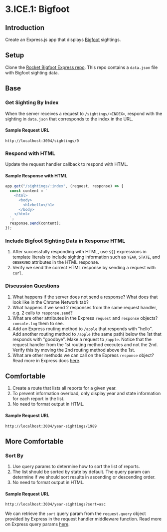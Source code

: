 # 3.ICE.1: Bigfoot

## Introduction

Create an Express.js app that displays [Bigfoot](https://en.wikipedia.org/wiki/Bigfoot) sightings.

## Setup

Clone the [Rocket Bigfoot Express repo](https://github.com/rocketacademy/bigfoot-express-bootcamp). This repo contains a `data.json` file with Bigfoot sighting data.

## Base

### Get Sighting By Index

When the server receives a request to `/sightings/<INDEX>`, respond with the sighting in `data.json` that corresponds to the index in the URL.

#### Sample Request URL

```text
http://localhost:3004/sightings/0
```

### Respond with HTML

Update the request handler callback to respond with HTML.

#### Sample Response with HTML

```javascript
app.get("/sightings/:index", (request, response) => {
  const content = `
    <html>
      <body>
        <h1>hello</h1>
      </body>
    </html>
  `;
  response.send(content);
});
```

### Include Bigfoot Sighting Data in Response HTML

1. After successfully responding with HTML, use `${}` expressions in template literals to include sighting information such as `YEAR`, `STATE`, and `OBSERVED` attributes in the HTML response.
2. Verify we send the correct HTML response by sending a request with `curl`.

### Discussion Questions

1. What happens if the server does not send a response? What does that look like in the Chrome Network tab?
2. What happens if we send 2 responses from the same request handler, e.g. 2 calls to `response.send`?
3. What are other attributes in the Express `request` and `response` objects? `console.log` them to see.
4. Add an Express routing method to `/apple` that responds with "hello". Add another routing method to `/apple` \(the same path\) below the 1st that responds with "goodbye". Make a request to `/apple`. Notice that the request handler from the 1st routing method executes and not the 2nd. Verify this by moving the 2nd routing method above the 1st.
5. What are other methods we can call on the Express `response` object? Read more in Express docs [here](https://expressjs.com/en/4x/api.html#res).

## Comfortable

1. Create a route that lists all reports for a given year.
2. To prevent information overload, only display year and state information for each report in the list.
3. No need to format output in HTML.

#### Sample Request URL

```text
http://localhost:3004/year-sightings/1989
```

## More Comfortable

### Sort By

1. Use query params to determine how to sort the list of reports.
2. The list should be sorted by state by default. The query param can determine if we should sort results in ascending or descending order.
3. No need to format output in HTML.

#### Sample Request URL

```text
http://localhost:3004/year-sightings?sort=asc
```

We can retrieve the `sort` query param from the `request.query` object provided by Express in the request handler middleware function. Read more on Express query params [here](https://expressjs.com/en/4x/api.html#req.query).
